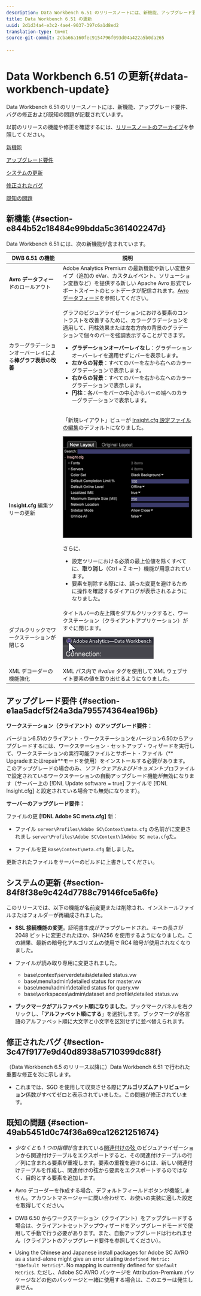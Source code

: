 ```yaml
---
description: Data Workbench 6.51 のリリースノートには、新機能、アップグレード要件、バグの修正および既知の問題が記載されています。
title: Data Workbench 6.51 の更新
uuid: 2d1d34a4-e3c2-4ae4-9037-397c6a1d8ed2
translation-type: tm+mt
source-git-commit: 2cba66a160fec9154796f093d04a422a5b0da265

---
```



# Data Workbench 6.51 の更新{#data-workbench-update}

Data Workbench 6.51 のリリースノートには、新機能、アップグレード要件、バグの修正および既知の問題が記載されています。

以前のリリースの機能や修正を確認するには、[リリースノートのアーカイブ](https://docs.adobe.com/content/help/en/data-workbench/using/release-notes/release-notes.html)を参照してください。

[新機能](../../home/c-release-notes-insight/c-6-51.md#section-e844b52c18484e99bdda5c361402247d)

[アップグレード要件](../../home/c-release-notes-insight/c-6-51.md#section-e1aa5adcf5f24a3da795574364ea196b)

[システムの更新](../../home/c-release-notes-insight/c-6-51.md#section-84f8f38e9c424d7788c79146fce5a6fe)

[修正されたバグ](../../home/c-release-notes-insight/c-6-51.md#section-3c47f9177e9d40d8938a5710399dc88f)

[既知の問題](../../home/c-release-notes-insight/c-6-51.md#section-49ab5451d0c74f36a69ca12621251674)

## 新機能 {#section-e844b52c18484e99bdda5c361402247d}

Data Workbench 6.51 には、次の新機能が含まれています。

<table id="table_9305F30AEF5D49B2B052D1E7C9570D2C"> 
 <thead> 
  <tr> 
   <th colname="col1" class="entry"><b>DWB 6.51 の機能</b> </th> 
   <th colname="col2" class="entry"> 説明 </th> 
  </tr>
 </thead>
 <tbody> 
  <tr> 
   <td colname="col1"><b>Avro データフィード</b>のロールアウト </td> 
   <td colname="col2">Adobe Analytics Premium の最新機能や新しい変数タイプ（追加の eVar、カスタムイベント、ソリューション変数など）を提供する新しい Apache Avro 形式でレポートスイートのヒットデータが配信されます。<a href="https://docs.adobe.com/content/help/en/data-workbench/using/dataset/log-proc-config-file/c-log-sources.html#section-9a824b4c3d5549e7952a7111232035b2" format="https" scope="external">Avro データフィード</a>を参照してください。 </td> 
  </tr> 
  <tr> 
   <td colname="col1">カラーグラデーションオーバーレイによる<b>棒グラフ表示の改善</b> </td> 
   <td colname="col2"> <p>グラフのビジュアライゼーションにおける要素のコントラストを改善するために、カラーグラデーションを適用して、円柱効果または左右方向の背景のグラデーションで個々のバーを強調表示することができます。 </p> 
    <ul id="ul_04C17524FE904F1CA6AE9B18F50551A9"> 
     <li id="li_D5F3B808F6BD4413A985EAC72EB89D5D"><b>グラデーションオーバーレイなし</b>：グラデーションオーバーレイを適用せずにバーを表示します。 </li> 
     <li id="li_EF26B82D206643419948BD83ACF8A115"><b>左からの背景</b>：すべてのバーを左から右へのカラーグラデーションで表示します。 </li> 
     <li id="li_3D5BE49CEC1748F68944AD2ABEFD7B23"><b>右からの背景</b>：すべてのバーを右から左へのカラーグラデーションで表示します。 </li> 
     <li id="li_2CA78F34D2F44A29BE8FD53334E0DB24"><b>円柱</b>：各バーをバーの中心からバーの端へのカラーグラデーションで表示します。 </li> 
    </ul> </td> 
  </tr> 
  <tr> 
   <td colname="col1"><b>Insight.cfg</b> 編集ツリーの更新 </td> 
   <td colname="col2"> <p>「新規レイアウト」ビューが <a href="https://docs.adobe.com/content/help/en/data-workbench/using/client/c-insght-config-param.html" format="https" scope="external">Insight.cfg 設定ファイルの編集</a>のデフォルトになりました。 </p><img placement="break" id="image_898F9FC38F404DE19076CAA48AFBE673" src="assets/config_tree_new_layout.png" /> <p>さらに、 
     <ul id="ul_9484D81C1F5A48CCBFC77204B60E3650"> 
      <li id="li_574CA325411C4482B759E60F453C15BC">設定ツリーにおける必須の最上位値を除くすべてに、<b>取り消し</b>（Ctrl + Z キー）機能が用意されています。 </li> 
      <li id="li_91B8F8F12FA847FDACBB9690B9F97793">要素を削除する際には、誤った変更を避けるために操作を確認するダイアログが表示されるようになりました。 </li> 
     </ul> </p> </td> 
  </tr> 
  <tr> 
   <td colname="col1"> ダブルクリックでワークステーションが閉じる  </td> 
   <td colname="col2">タイトルバーの左上隅をダブルクリックすると、ワークステーション（クライアントアプリケーション）がすぐに閉じます。 <p><img placement="break" id="image_DA1E5A6C7C404F0F9140077076D99224" src="assets/6_51_app_close.png" /> </p> </td> 
  </tr> 
  <tr> 
   <td colname="col1"> XML デコーダーの機能強化 </td> 
   <td colname="col2">XML パス内で <i>#value</i> タグを使用して XML ウェブサイト要素の値を取り出せるようになりました。 </td> 
  </tr> 
 </tbody> 
</table>

## アップグレード要件 {#section-e1aa5adcf5f24a3da795574364ea196b}

**ワークステーション（クライアント）のアップグレード要件：**

バージョン6.51のクライアント・ワークステーションをバージョン6.50からアップグレードするには、ワークステーション・セットアップ・ウィザードを実行して、ワークステーションの実行可能ファイルとサポート・ファイル（** Upgradeまたはrepair**モードを使用）をインストールする必要があります。 このアップグレードの場合のみ、*ソフトウェアおよびドキュメント*&#x200B;プロファイルで設定されているワークステーションの自動アップグレード機能が無効になります（サーバー上の [!DNL Update software = true] ファイルで [!DNL Insight.cfg] と設定されている場合でも無効になります）。

**サーバーのアップグレード要件：**

ファイルの更 **[!DNL Adobe SC meta.cfg]** 新：

* ファイル `server\Profiles\Adobe SC\Context\meta.cfg` の名前がに変更されまし `server\Profiles\Adobe SC\Context\]Adobe SC meta.cfg`た。

* ファイルを更 `Base\Context\meta.cfg` 新しました。

更新されたファイルをサーバーのビルドに上書きしてください。

## システムの更新 {#section-84f8f38e9c424d7788c79146fce5a6fe}

このリリースでは、以下の機能が名前変更または削除され、インストールファイルまたはフォルダーが再編成されました。

* **SSL 接続機能の変更**。証明書生成がアップグレードされ、キーの長さが 2048 ビットに変更されたほか、SHA256 を使用するようになりました。この結果、最新の暗号化アルゴリズムの使用で RC4 暗号が使用されなくなりました。
* ファイルが読み取り専用に変更されました。

   * base\context\serverdetails\detailed status.vw
   * base\menu\admin\detailed status for master.vw
   * base\menu\admin\detailed status for query.vw
   * base\workspaces\admin\dataset and profile\detailed status.vw

* **ブックマークがアルファベット順になりました**。ブックマークパネルを右クリックし、「**アルファベット順にする**」を選択します。ブックマークが各言語のアルファベット順に大文字と小文字を区別せずに並べ替えられます。

## 修正されたバグ {#section-3c47f9177e9d40d8938a5710399dc88f}

（Data Workbench 6.5 のリリース以降に）Data Workbench 6.51 で行われた重要な修正を次に示します。

* これまでは、SGD を使用して収束させる際に&#x200B;**アルゴリズムアトリビューション**&#x200B;係数がすべてゼロと表示されていました。この問題が修正されています。

## 既知の問題 {#section-49ab5451d0c74f36a69ca12621251674}

* *少なくとも 1 つの指標*&#x200B;が含まれている[関連付けの弦 ](/help/home/c-get-started/c-analysis-vis/associations-chord.md)のビジュアライゼーションから関連付けテーブルをエクスポートすると、その関連付けテーブルの行／列に含まれる要素が重複します。要素の重複を避けるには、新しい関連付けテーブルを作成し、関連付けの弦から要素をエクスポートするのではなく、目的とする要素を追加します。

* Avro デコーダーを作成する場合、デフォルトフィールドボタンが機能しません。アカウントマネージャーに問い合わせて、お使いの実装に適した設定を取得してください。
* DWB 6.50 からワークステーション（クライアント）をアップグレードする場合は、クライアントセットアップウィザードをアップグレードモードで使用して手動で行う必要があります。また、自動アップグレードは行われません（クライアントのアップグレード要件を参照してください）。
* Using the Chinese and Japanese install packages for Adobe SC AVRO as a stand-alone might give an error stating `Undefined Metric: "$Default Metric$"`. No mapping is currently defined for `$Default Metric$`. ただし、Adobe SC AVRO パッケージを Attribution-Premium パッケージなどの他のパッケージと一緒に使用する場合は、このエラーは発生しません。
